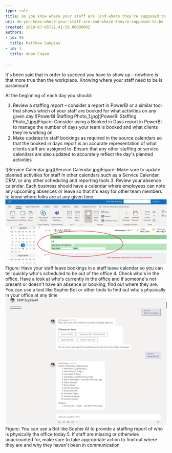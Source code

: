 ```yaml
---
type: rule
title: Do you know where your staff are (and where they’re supposed to be)?
uri: do-you-know-where-your-staff-are-and-where-theyre-supposed-to-be
created: 2019-07-05T21:41:58.0000000Z
authors:
- id: 95
  title: Matthew Sampias
- id: 1
  title: Adam Cogan

---
```


 
​​​​It's been said that in order to succeed you have to show up – nowhere is that more true than the workplace.  Knowing where your staff need to be is paramount.
 
​At the beginning of each day you should:

1. Review a staffing report – consider a report in PowerBI or a similar tool that shows which of your staff are booked for what activities on any given day
![PowerBI Staffing Photo_1.jpg](PowerBI Staffing Photo_1.jpg)Figure: Consider using a Booked in Days report in PowerBI to manage the number of days your team is booked and what clients they're working on
​
2. Make updates to staff bookings as required in the source calendars so that the booked in days report is an accurate representation of what clients staff are assigned to.  Ensure that any other staffing or service calendars are also updated to accurately reflect the day's planned activities

![Service Calendar.jpg](Service Calendar.jpg)Figure: Make sure to update planned activities for staff in other calendars such as a Service Calendar, CRM, or any other scheduling and reporting tools
3. Review your absence calendar.  Each business should have a calendar where employees can note any upcoming absences or leave so that it's easy for other team members to know where folks are at any given time. 
![absences.jpg](absences.jpg)Figure: Have your staff leave bookings in a staff leave calendar so you can tell quickly who's scheduled to be out of the office
4. Check who's in the office.  Have a look at who's currently in the office and if someone's not present or doesn't have an absence or booking, find out where they are​.  You can use a tool like Sophie Bot or other tools to find out who's physically in your office at any time![](SophieBot.jpg) Figure: You can use a Bot like Sophie AI to provide a staffing report of who is physically the office today
5. If staff are missing or otherwise unaccounted for, make sure to take appropriate action to find out where they are and why they haven't been in communication

​





